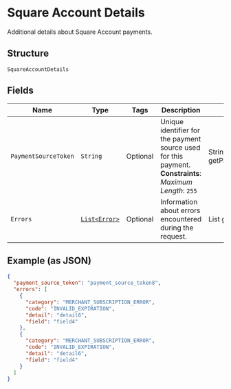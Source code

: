 
# Square Account Details

Additional details about Square Account payments.

## Structure

`SquareAccountDetails`

## Fields

| Name | Type | Tags | Description | Getter |
|  --- | --- | --- | --- | --- |
| `PaymentSourceToken` | `String` | Optional | Unique identifier for the payment source used for this payment.<br>**Constraints**: *Maximum Length*: `255` | String getPaymentSourceToken() |
| `Errors` | [`List<Error>`](../../doc/models/error.md) | Optional | Information about errors encountered during the request. | List<Error> getErrors() |

## Example (as JSON)

```json
{
  "payment_source_token": "payment_source_token8",
  "errors": [
    {
      "category": "MERCHANT_SUBSCRIPTION_ERROR",
      "code": "INVALID_EXPIRATION",
      "detail": "detail6",
      "field": "field4"
    },
    {
      "category": "MERCHANT_SUBSCRIPTION_ERROR",
      "code": "INVALID_EXPIRATION",
      "detail": "detail6",
      "field": "field4"
    }
  ]
}
```

